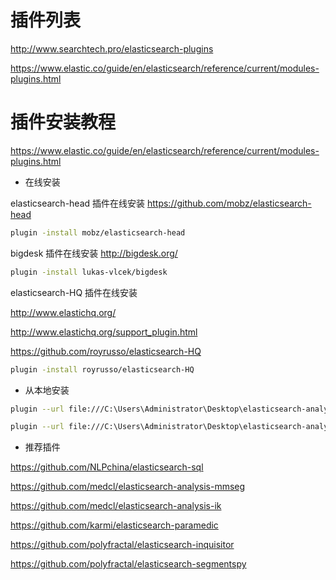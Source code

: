 # 插件列表

http://www.searchtech.pro/elasticsearch-plugins

https://www.elastic.co/guide/en/elasticsearch/reference/current/modules-plugins.html

# 插件安装教程

https://www.elastic.co/guide/en/elasticsearch/reference/current/modules-plugins.html

* 在线安装

elasticsearch-head 插件在线安装 https://github.com/mobz/elasticsearch-head

```bash
plugin -install mobz/elasticsearch-head
```

bigdesk 插件在线安装 http://bigdesk.org/

```bash
plugin -install lukas-vlcek/bigdesk
```

elasticsearch-HQ 插件在线安装

http://www.elastichq.org/

http://www.elastichq.org/support_plugin.html

https://github.com/royrusso/elasticsearch-HQ

```bash
plugin -install royrusso/elasticsearch-HQ
```

* 从本地安装

```bash
plugin --url file:///C:\Users\Administrator\Desktop\elasticsearch-analysis-ik\target\releases\elasticsearch-analysis-ik-1.4.0.zip --install elasticsearch-analysis-ik
```

```bash
plugin --url file:///C:\Users\Administrator\Desktop\elasticsearch-analysis-ik\target\releases\elasticsearch-analysis-ik-1.4.0.zip --install elasticsearch-analysis-ik
```

* 推荐插件

https://github.com/NLPchina/elasticsearch-sql

https://github.com/medcl/elasticsearch-analysis-mmseg

https://github.com/medcl/elasticsearch-analysis-ik

https://github.com/karmi/elasticsearch-paramedic

https://github.com/polyfractal/elasticsearch-inquisitor

https://github.com/polyfractal/elasticsearch-segmentspy